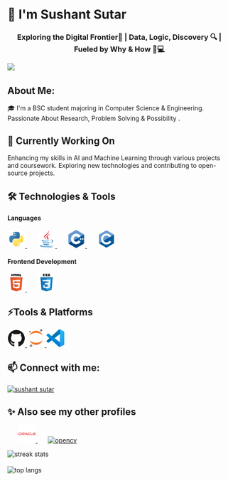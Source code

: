 
<!--
**SushInnovates/SushInnovates** is a ✨ _special_ ✨ repository because its `README.md` (this file) appears on your GitHub profile.

Here are some ideas to get you started:

- 🔭 I’m currently working on ...
- 🌱 I’m currently learning ...
- 👯 I’m looking to collaborate on ...
- 🤔 I’m looking for help with ...
- 💬 Ask me about ...
- 📫 How to reach me: ...
- 😄 Pronouns: ...
- ⚡ Fun fact: ...
-->
<!--## Hi 👋thombare is here
are bithch karki code copy-->


<h1 align="left"> 👋 I'm Sushant Sutar </h1>
<h3 align="center"> Exploring the Digital Frontier🧭 | Data, Logic, Discovery 🔍 | Fueled by Why & How 🧩💻 </h3>
<!--img align="right" src="https://miro.medium.com/v2/resize:fit:1400/1*VMmvImch6VU5pc2VktY1uw.gif" alt="coding " width="400"-->

[![](https://visitcount.itsvg.in/api?id=SushInnovates&label=Profile%20Activity&color=2&icon=2&pretty=true)](https://visitcount.itsvg.in)



<h2 align="left">About Me:</h2>
<p align="left">
🎓 I'm a BSC student majoring in Computer Science & Engineering. Passionate About Research, Problem Solving & Possibility .  
</p>
  
<h2 align="left">🔭 Currently Working On </h2>
<p align="left">
Enhancing my skills in AI and Machine Learning through various projects and coursework.
Exploring new technologies and contributing to open-source projects.
</p>
<!---------------------------------------------------------------------------------------------------------------------------------------------------------------------------->
<h2 align="left">🛠️ Technologies & Tools</h2>
<h4 align="left"> Languages</h4>
<p align="left">
  <a href="https://www.python.org" target="_blank" rel="noreferrer"> 
  <img src="https://raw.githubusercontent.com/devicons/devicon/master/icons/python/python-original.svg" alt="python" width="40" height="40"/> </a>
  &nbsp;&nbsp;&nbsp;&nbsp;&nbsp;
  
  <a href="https://www.java.com" target="_blank" rel="noreferrer">
  <img src="https://raw.githubusercontent.com/devicons/devicon/master/icons/java/java-original.svg" alt="java" width="40" height="40"/> </a> 
  &nbsp;&nbsp;&nbsp;&nbsp;&nbsp;
  
  <a href="https://www.w3schools.com/cpp/" target="_blank" rel="noreferrer"> 
  <img src="https://raw.githubusercontent.com/devicons/devicon/master/icons/cplusplus/cplusplus-original.svg" alt="cplusplus" width="40" height="40"/> </a>
  &nbsp;&nbsp;&nbsp;&nbsp;&nbsp;
  
  <a href="https://www.cprogramming.com/" target="_blank" rel="noreferrer"> 
  <img src="https://raw.githubusercontent.com/devicons/devicon/master/icons/c/c-original.svg" alt="c" width="40" height="40"/> </a>
</p>
  <h4 align="left"> Frontend Development</h4>
  <p align="left">
  <a href="https://www.w3.org/html/" target="_blank" rel="noreferrer">
  <img src="https://raw.githubusercontent.com/devicons/devicon/master/icons/html5/html5-original-wordmark.svg" alt="html5" width="40" height="40"/> </a> 
  &nbsp;&nbsp;&nbsp;&nbsp;&nbsp;
  <a href="https://www.w3schools.com/css/" target="_blank" rel="noreferrer"> 
  <img src="https://raw.githubusercontent.com/devicons/devicon/master/icons/css3/css3-original-wordmark.svg" alt="css3" width="40" height="40"/> </a>

</p>
  <!--a href="https://www.linux.org/" target="_blank" rel="noreferrer"> 
  <!--img src="https://raw.githubusercontent.com/devicons/devicon/master/icons/linux/linux-original.svg" alt="linux" width="40" height="40"/> </a-->
<!---------------------------------------------------------------------------------------------------------------------------------------------------------------------------->
  <h2 align="left">⚡Tools & Platforms</h2>
  <p align="left">
  <a href="https://www.github.com/" target="_blank" rel="noreferrer"> 
  <img src="https://raw.githubusercontent.com/devicons/devicon/master/icons/github/github-original.svg" alt="github" width="40" height="40"/> </a>
  
  <a href="https://www.jupyter.org/" target="_blank" rel="noreferrer"> 
  <img src="https://raw.githubusercontent.com/devicons/devicon/master/icons/jupyter/jupyter-original.svg" alt="jupyter notebook" width="40" height="40"/> </a>

<a href="https://www.vscode.dev/" target="_blank" rel="noreferrer"> 
  <img src="https://raw.githubusercontent.com/devicons/devicon/master/icons/vscode/vscode-original.svg" alt="vscode" width="40" height="40" /> 
</a
  </p>

<!---------------------------------------------------------------------------------------------------------------------------------------------------------------------------->

<h2 align="left"> 📫 Connect with me:</h2>
<p align="left">
<a href="[https://www.linkedin.com/in/divya-thombare-140b23261](https://www.linkedin.com/in/sushant-sutar-9745ba25b/)" target="blank"><img align="center" src="https://raw.githubusercontent.com/rahuldkjain/github-profile-readme-generator/master/src/images/icons/Social/linked-in-alt.svg" alt="sushant sutar" height="30" width="40" /></a>
  
</p>
<!---------------------------------------------------------------------------------------------------------------------------------------------------------------------------->
<h2 align="left"> ✨ Also see my other profiles </h2>
<p align="left">
  
&nbsp;&nbsp;&nbsp;&nbsp;&nbsp;
  <a href="https://www.oracle.com/" target="_blank" rel="noreferrer"> 
  <img src="https://raw.githubusercontent.com/devicons/devicon/master/icons/oracle/oracle-original.svg" alt="oracle" width="40" height="40"/> </a> 
 &nbsp;&nbsp;&nbsp;&nbsp;&nbsp;
  <a href="https://opencv.org/" target="_blank" rel="noreferrer"> 
  <img src="https://www.vectorlogo.zone/logos/opencv/opencv-icon.svg" alt="opencv" width="40" height="40"/> </a> 
</p>

<div align=left>
<img width=390 src="https://streak-stats.demolab.com/?user=div-thombare&count_private=true&theme=react&border_radius=10" alt="streak stats"/><br/><br/>
<img width=325 align="center" src="https://github-readme-stats.vercel.app/api/top-langs/?username=SushInnovateshide=HTML&langs_count=8&layout=compact&theme=react&border_radius=10&size_weight=0.5&count_weight=0.5&exclude_repo=github-readme-stats" alt="top langs" />
</div>


<!-------------------------------------------------------------------special Thanks to @--------------------------------------------------------------------------->


